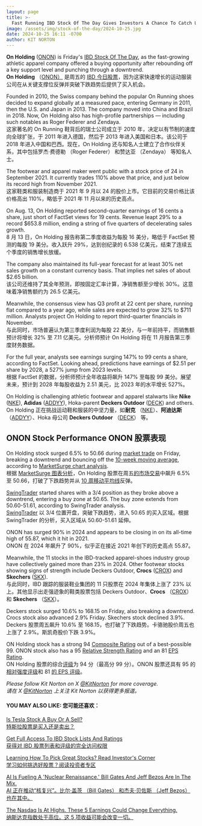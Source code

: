 ```yaml
---
layout: page
title: >-
  Fast Running IBD Stock Of The Day Gives Investors A Chance To Catch Up	快速运行的 IBD 今日股票为投资者提供了迎头赶上的机会
image: /assets/img/stock-of-the-day/2024-10-25.jpg
date: 2024-10-25 16:11 -0700
author: KIT NORTON
---
```







**On Holding** ([ONON](https://research.investors.com/quote.aspx?symbol=ONON)) is Friday's [IBD Stock Of The Day](https://www.investors.com/category/research/ibd-stock-of-the-day/), as the fast-growing athletic apparel company offered a buying opportunity after rebounding off a key support level and punching through a downtrend.  
**On Holding** （[ONON）](https://research.investors.com/quote.aspx?symbol=ONON) 是周五的 [IBD 今日股票](https://www.investors.com/category/research/ibd-stock-of-the-day/)，因为这家快速增长的运动服装公司在从关键支撑位反弹并突破下跌趋势后提供了买入机会。


Founded in 2010, the Swiss company behind the popular On Running shoes decided to expand globally at a measured pace, entering Germany in 2011, then the U.S. and Japan in 2013. The company moved into China and Brazil in 2018. Now, On Holding also has high-profile partnerships — including such notables as Roger Federer and Zendaya.  
这家著名的 On Running 鞋背后的瑞士公司成立于 2010 年，决定以有节制的速度向全球扩张，于 2011 年进入德国，然后于 2013 年进入美国和日本。该公司于 2018 年进入中国和巴西。现在，On Holding 还与知名人士建立了合作伙伴关系，其中包括罗杰·费德勒 （Roger Federer） 和赞达亚 （Zendaya） 等知名人士。


The footwear and apparel maker went public with a stock price of 24 in September 2021. It currently trades 110% above that price, and just below its record high from November 2021.  
这家鞋类和服装制造商于 2021 年 9 月以 24 的股价上市。它目前的交易价格比该价格高出 110%，略低于 2021 年 11 月以来的历史高点。




On Aug. 13, On Holding reported second-quarter earnings of 16 cents a share, just short of FactSet views for 19 cents. Revenue leapt 29% to a record $653.8 million, ending a string of five quarters of decelerating sales growth.  
8 月 13 日，On Holding 报告称第二季度收益为每股 16 美分，略低于 FactSet 预测的每股 19 美分。收入跃升 29%，达到创纪录的 6.538 亿美元，结束了连续五个季度的销售增长放缓。


The company also maintained its full-year forecast for at least 30% net sales growth on a constant currency basis. That implies net sales of about $2.65 billion.  
该公司还维持了其全年预测，即按固定汇率计算，净销售额至少增长 30%。这意味着净销售额约为 26.5 亿美元。


Meanwhile, the consensus view has Q3 profit at 22 cent per share, running flat compared to a year ago, while sales are expected to grow 32% to $711 million. Analysts project On Holding to report third-quarter financials in November.  
与此同时，市场普遍认为第三季度利润为每股 22 美分，与一年前持平，而销售额预计将增长 32% 至 7.11 亿美元。分析师预计 On Holding 将在 11 月报告第三季度财务数据。


For the full year, analysts see earnings surging 147% to 99 cents a share, according to FactSet. Looking ahead, predictions have earnings of $2.51 per share by 2028, a 527% jump from 2023 levels.  
根据 FactSet 的数据，分析师预计全年收益将飙升 147% 至每股 99 美分。展望未来，预计到 2028 年每股收益为 2.51 美元，比 2023 年的水平增长 527%。


On Holding is challenging athletic footwear and apparel stalwarts like **Nike** ([NKE](https://research.investors.com/quote.aspx?symbol=NKE)), **Adidas** ([ADDYY](https://research.investors.com/quote.aspx?symbol=ADDYY)), Hoka-parent **Deckers Outdoor** ([DECK](https://research.investors.com/quote.aspx?symbol=DECK)) and others.  
On Holding 正在挑战运动鞋和服装的中坚力量，如**耐克** （[NKE](https://research.investors.com/quote.aspx?symbol=NKE)）、**阿迪达斯** （[ADDYY](https://research.investors.com/quote.aspx?symbol=ADDYY)）、Hoka 母公司 **Deckers Outdoor** （[DECK](https://research.investors.com/quote.aspx?symbol=DECK)） 等。


ONON Stock Performance ONON 股票表现
--------------------------------


On Holding stock surged 6.5% to 50.66 during [market trade](https://www.investors.com/category/market-trend/stock-market-today/) on Friday, breaking a downtrend and bouncing off the [10-week moving average](https://www.investors.com/how-to-invest/investors-corner/how-to-buy-stocks-why-the-10-week-moving-average-offers-new-entry-points/), according to [MarketSurge chart analysis](https://marketsurge.investors.com/).  
根据 [MarketSurge 图表分析](https://marketsurge.investors.com/)，On Holding 股票在周五[的市场交易](https://www.investors.com/category/market-trend/stock-market-today/)中飙升 6.5% 至 50.66，打破了下跌趋势并从 [10 周移动平均线](https://www.investors.com/how-to-invest/investors-corner/how-to-buy-stocks-why-the-10-week-moving-average-offers-new-entry-points/)反弹。


[SwingTrader](https://swingtrader.investors.com/#/) started shares with a 3/4 position as they broke above a downtrend, entering a buy zone at 50.65. The buy zone extends from 50.60-51.61, according to SwingTrader analysis.  
[SwingTrader](https://swingtrader.investors.com/#/) 以 3/4 位置开盘，突破下跌趋势，进入 50.65 的买入区域。根据 SwingTrader 的分析，买入区域从 50.60-51.61 延伸。



ONON has surged 90% in 2024 and appears to be closing in on its all-time high of 55.87, which it hit in 2021.  
ONON 在 2024 年飙升了 90%，似乎正在接近 2021 年创下的历史高点 55.87。


Meanwhile, the 11 stocks in the IBD-tracked apparel-shoes industry group have collectively gained more than 23% in 2024. Other footwear stocks showing signs of strength include Deckers Outdoor, **Crocs** ([CROX](https://research.investors.com/quote.aspx?symbol=CROX)) and **Skechers** ([SKX](https://research.investors.com/quote.aspx?symbol=SKX)).  
与此同时，IBD 跟踪的服装鞋业集团的 11 只股票在 2024 年集体上涨了 23% 以上。其他显示出走强迹象的鞋类股票包括 Deckers Outdoor、**Crocs** （[CROX](https://research.investors.com/quote.aspx?symbol=CROX)） 和 **Skechers** （[SKX](https://research.investors.com/quote.aspx?symbol=SKX)）。


Deckers stock surged 10.6% to 168.15 on Friday, also breaking a downtrend. Crocs stock also advanced 2.9% Friday. Skechers stock declined 3.9%.  
Deckers 股票周五飙升 10.6% 至 168.15，也打破了下跌趋势。卡骆驰股价周五也上涨了 2.9%。斯凯奇股价下跌 3.9%。


ON Holding stock has a strong 94 [Composite Rating](https://www.investors.com/how-to-invest/investors-corner/stocks-to-buy-and-watch-ibd-composite-rating-top-growth-stocks/) out of a best-possible 99. ONON stock also has a 95 [Relative Strength Rating](https://www.investors.com/how-to-invest/investors-corner/relative-strength-rating-stock-chart-analysis-helps-pick-outstanding-growth-stocks/) and an 81 [EPS Rating](https://www.investors.com/how-to-invest/investors-corner/eps-rating-is-key-to-picking-great-stocks/).  
ON Holding 股票的综合[评级](https://www.investors.com/how-to-invest/investors-corner/stocks-to-buy-and-watch-ibd-composite-rating-top-growth-stocks/)为 94 分（最高分 99 分）。ONON 股票还具有 95 的[相对强度评级](https://www.investors.com/how-to-invest/investors-corner/relative-strength-rating-stock-chart-analysis-helps-pick-outstanding-growth-stocks/)和 81 [的 EPS 评级](https://www.investors.com/how-to-invest/investors-corner/eps-rating-is-key-to-picking-great-stocks/)。


*Please follow Kit Norton on X [@KitNorton](https://twitter.com/KitNorton) for more coverage.  
请在 X [@KitNorton](https://twitter.com/KitNorton) 上关注 Kit Norton 以获得更多报道。*


#### **YOU MAY ALSO LIKE: 您可能还喜欢：**


[Is Tesla Stock A Buy Or A Sell?  
特斯拉股票是买入还是卖出？](https://www.investors.com/news/tesla-stock-a-buy-or-a-sell-in-2024/)


[Get Full Access To IBD Stock Lists And Ratings  
获得对 IBD 股票列表和评级的完全访问权限](https://www.investors.com/product/ibd-digital/?artProdLink=IBD_Digital)


[Learning How To Pick Great Stocks? Read Investor's Corner  
学习如何挑选好股票？阅读投资者专区](https://www.investors.com/category/how-to-invest/investors-corner/)


[AI Is Fueling A 'Nuclear Renaissance.' Bill Gates And Jeff Bezos Are In The Mix.  
AI 正在推动“核复兴”。比尔·盖茨 （Bill Gates） 和杰夫·贝佐斯 （Jeff Bezos） 也在其中。](https://www.investors.com/news/artificial-intelligence-ai-data-centers-demand-nuclear-energy/)


[The Nasdaq Is At Highs. These 5 Earnings Could Change Everything.  
纳斯达克指数处于高位。这 5 项收益可能会改变一切。](https://www.investors.com/market-trend/stock-market-today/dow-jones-futures-tesla-nvidia-lead-nasdaq-high-apple-meta-microsoft-earnings/)




